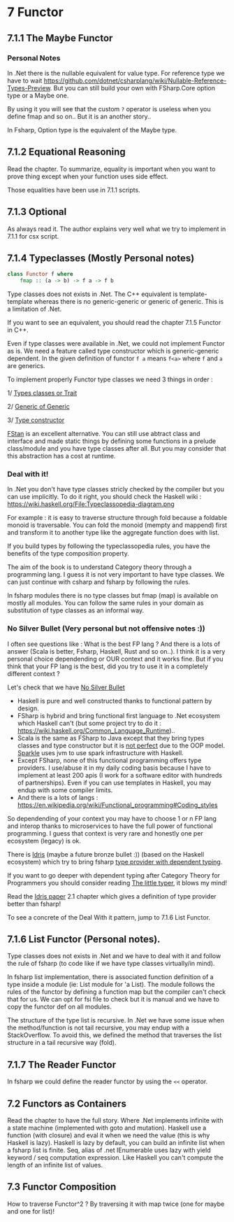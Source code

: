# 7 Functor

## 7.1.1 The Maybe Functor

### Personal Notes
In .Net there is the nullable equivalent for value type. For reference type we have to wait https://github.com/dotnet/csharplang/wiki/Nullable-Reference-Types-Preview.
But you can still build your own with FSharp.Core option type or a Maybe one.

By using it you will see that the custom ```?``` operator is useless when you define fmap and so on.. But it is an another story..

In Fsharp, Option type is the equivalent of the Maybe type.

## 7.1.2 Equational Reasoning

Read the chapter. To summarize, equality is important when you want to prove thing except when your function uses side effect.

Those equalities have been use in 7.1.1 scripts.

## 7.1.3 Optional

As always read it. The author explains very well what we try to implement in 7.1.1 for csx script.

## 7.1.4 Typeclasses (Mostly Personal notes)
```Haskell
class Functor f where
    fmap :: (a -> b) -> f a -> f b
```

Type classes does not exists in .Net. 
The C++ equivalent is template-template whereas there is no generic-generic or generic of generic. 
This is a limitation of .Net.

If you want to see an equivalent, you should read the chapter 7.1.5 Functor in C++.

Even if type classes were available in .Net, we could not implement Functor as is.
We need a feature called type constructor which is generic-generic dependent.
In the given definition of functor ```f a``` means ```f<a>``` where ```f``` and ```a``` are generics. 

To implement properly Functor type classes we need 3 things in order : 

 1/ [Types classes or Trait](https://github.com/fsharp/fslang-suggestions/issues/243)
 
 2/ [Generic of Generic](https://github.com/dotnet/csharplang/issues/339)
 
 3/ [Type constructor](https://github.com/fsharp/fslang-suggestions/issues/243#issuecomment-260186368)

[FStan](https://github.com/thautwarm/FSTan/blob/master/README.md) is an excellent alternative. 
You can still use abtract class and interface and made static things by defining some functions in a prelude class/module and you have type classes after all.
But you may consider that this abstraction has a cost at runtime. 

### Deal with it!
In .Net you don't have type classes stricly checked by the compiler but you can use implicitly.
To do it right, you should check the Haskell wiki : https://wiki.haskell.org/File:Typeclassopedia-diagram.png

For example : it is easy to traverse structure through fold because a foldable monoid is traversable.
You can fold the monoid (mempty and mappend) first and transform it to another type like the aggregate function does with list.

If you build types by following the typeclassopedia rules, you have the benefits of the type composition property.

The aim of the book is to understand Category theory through a programming lang.
I guess it is not very important to have type classes. 
We can just continue with csharp and fsharp by following the rules. 

In fsharp modules there is no type classes but fmap (map) is available on mostly all modules.
You can follow the same rules in your domain as substitution of type classes as an informal way.

### No Silver Bullet (Very personal but not offensive notes :))

I often see questions like : What is the best FP lang ? And there is a lots of answer (Scala is better, Fsharp, Haskell, Rust and so on..).
I think it is a very personal choice dependending or OUR context and it works fine.
But if you think that your FP lang is the best, did you try to use it in a completely different context ?

Let's check that we have [No Silver Bullet](https://en.wikipedia.org/wiki/No_Silver_Bullet)
 - Haskell is pure and well constructed thanks to functional pattern by design.
 - FSharp is hybrid and bring functional first language to .Net ecosystem which Haskell can't (but some project try to do it : https://wiki.haskell.org/Common_Language_Runtime)..
 - Scala is the same as FSharp to Java except that they bring types classes and type constructor but it is [not perfect](https://github.com/lampepfl/dotty/issues/2047) due to the OOP model. [Sparkle](https://github.com/tweag/sparkle) uses jvm to use spark infrastructure with Haskell.
 - Except FSharp, none of this functional programming offers type providers. I use/abuse it in my daily coding basis because I have to implement at least 200 apis (I work for a software editor with hundreds of partnerships). Even if you can use templates in Haskell, you may endup with some compiler limits.
 - And there is a lots of langs : https://en.wikipedia.org/wiki/Functional_programming#Coding_styles

So dependending of your context you may have to choose 1 or n FP lang and interop thanks to microservices to have the full power of functional programming. 
I guess that context is very rare and honestly one per ecosystem (legacy) is ok.

There is [Idris](https://www.idris-lang.org/) (maybe a future bronze bullet :)) (based on the Haskell ecosystem) which try to bring fsharp [type provider with dependent typing](http://www.davidchristiansen.dk/pubs/dependent-type-providers.pdf).

If you want to go deeper with dependent typing after Category Theory for Programmers you should consider reading [The little typer](https://mitpress.mit.edu/books/little-typer), it blows my mind!

Read the [Idris paper](http://www.davidchristiansen.dk/pubs/dependent-type-providers.pdf) 2.1 chapter which gives a definition of type provider better than fsharp!

To see a concrete of the Deal With it pattern, jump to 7.1.6 List Functor.

## 7.1.6 List Functor (Personal notes).

Type classes does not exists in .Net and we have to deal with it and follow the rule of fsharp (to code like if we have type classes virtually/in mind).

In fsharp list implementation, there is associated function definition of a type inside a module (ie: List module for 'a List).
The module follows the rules of the functor by defining a function map but the compiler can't check that for us.
We can opt for fsi file to check but it is manual and we have to copy the functor def on all modules.

The structure of the type list is recursive. In .Net we have some issue when the method/function is not tail recursive, you may endup with a StackOverflow.
To avoid this, we defined the method that traverses the list structure in a tail recursive way (fold).

## 7.1.7 The Reader Functor
In fsharp we could define the reader functor by using the ```<<``` operator.

## 7.2 Functors as Containers
Read the chapter to have the full story.
Where .Net implements infinite with a state machine (implemented with goto and mutation). 
Haskell use a function (with closure) and eval it when we need the value (this is why Haskell is lazy).
Haskell is lazy by default, you can build an infinite list when a fsharp list is finite. 
Seq, alias of .net IEnumerable uses lazy with yield keyword / seq computation expression.
Like Haskell you can't compute the length of an infinite list of values.

## 7.3 Functor Composition
How to traverse Functor^2 ? By traversing it with map twice (one for maybe and one for list)!
